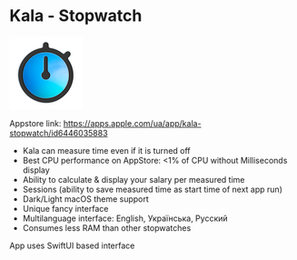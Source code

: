 # Kala - Stopwatch

[![enter image description here][1]][1]


Appstore link: https://apps.apple.com/ua/app/kala-stopwatch/id6446035883

* Kala can measure time even if it is turned off
* Best CPU performance on AppStore: <1% of CPU without Milliseconds display
* Ability to calculate & display your salary per measured time
* Sessions (ability to save measured time as start time of next app run)
* Dark/Light macOS theme support
* Unique fancy interface
* Multilanguage interface: English, Українська, Русский
* Consumes less RAM than other stopwatches

App uses SwiftUI based interface

[1]: https://raw.githubusercontent.com/Kyst2/Kala/master/Kala/Kala/Assets.xcassets/Kala-Icon128x128.imageset/Kala-Icon128x128.png
